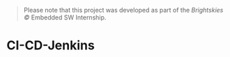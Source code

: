 > Please note that this project was developed as part of the *Brightskies ©* Embedded SW Internship.
# CI-CD-Jenkins

